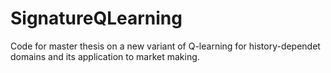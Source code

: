 # SignatureQLearning
 Code for master thesis on a new variant of Q-learning for history-dependet domains and its application to market making.
